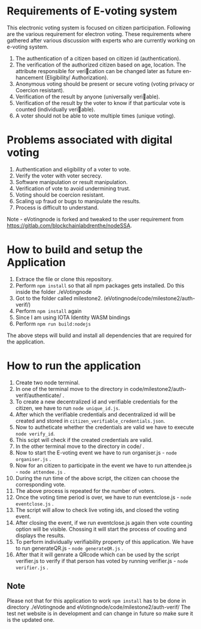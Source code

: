 # Requirements of E-voting system
This electronic voting system is focused on citizen participation. Following are
the various requirement for electron voting. These requirements where gathered
after various discussion with experts who are currently working on e-voting system.

1. The authentication of a citizen based on citizen id (authentication).
2. The verification of the authorized citizen based on age, location. The
attribute responsible for verication can be changed later as future en-
hancement (Eligibility/ Authorization).
3. Anonymous voting should be present or secure voting (voting privacy or
Coercion resistant).
4. Verification of the result by anyone (universally veriable).
5. Verification of the result by the voter to know if that particular vote is
counted (individually veriable).
6. A voter should not be able to vote multiple times (unique voting).

# Problems associated with digital voting
1. Authentication and eligibility of a voter to vote.
2. Verify the voter with voter secrecy.
3. Software manipulation or result manipulation.
4. Verification of vote to avoid undermining trust.
5. Voting should be coercion resistant.
6. Scaling up fraud or bugs to manipulate the results.
7. Process is difficult to understand.

Note - eVotingnode is forked and tweaked to the user requirement from https://gitlab.com/blockchainlabdrenthe/nodeSSA.

# How to build and setup the Application

1. Extrace the file or clone this repository.
2. Perform ```npm install``` so that all npm packages gets installed. Do this inside the folder ./eVotingnode
3. Got to the folder called milestone2. (eVotingnode/code/milestone2/auth-verif/)
4. Perform ```npm install``` again
5. Since I am using IOTA Identity WASM bindings
6. Perform ```npm run build:nodejs```

The above steps will build and install all dependencies that are required for the application.

# How to run the application

1. Create two node terminal.
2. In one of the terminal move to the directory in code/milestone2/auth-verif/authenticate/ .
3. To create a new decentralized id and verifiable credentials for the citizen, we have to run ```node unique_id.js```.
4. After which the verifiable credentials and decentralized id will be created and stored in ```citizen_verifiable_credentials.json```.
5. Now to autheticate whether the credentials are valid we have to execute ```node verify_id```.
6. This scipt will check if the created credentials are valid.
7. In the other terminal move to the directory in code/ .
8. Now to start the E-voting event we have to run organiser.js - ```node organiser.js``` .
9. Now for an citizen to participate in the event we have to run attendee.js - ```node attendee.js``` .
10. During the run time of the above script, the citizen can choose the corresponding vote.
11. The above process is repeated for the number of voters.
12. Once the voting time period is over, we have to run eventclose.js - ```node eventclose.js``` .
13. The script will allow to check live voting ids, and closed the voting event.
14. After closing the event, if we run eventclose.js again then vote counting option will be visible. Chossing it will start the process of couting and displays the results.
15. To perform individually verifiability property of this application. We have to run generateQR.js - ```node generateQR.js``` .
16. After that it will genrate a QRcode which can be used by the script verifier.js to verify if that person has voted by running verifier.js - ```node verifier.js``` . 

## Note
Please not that for this application to work ```npm install``` has to be done in directory ./eVotingnode and eVotingnode/code/milestone2/auth-verif/ 
The test net website is in development and can change in future so make sure it is the updated one.
